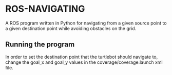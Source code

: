 # ROS-NAVIGATING
A ROS program written in Python for navigating from a given source point to a given destination point while avoiding obstacles on the grid.

## Running the program
In order to set the destination point that the turtlebot should navigate to, change the goal_x and goal_y values in the coverage/coverage.launch xml file.
